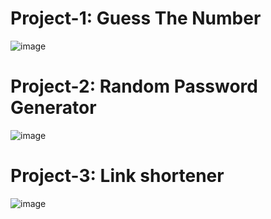 # Project-1: Guess The Number
![image](https://github.com/user-attachments/assets/29937729-62c1-4c39-9c8d-26a086de43a4)

# Project-2: Random Password Generator
![image](https://github.com/user-attachments/assets/3df82d54-0bd7-460c-aab3-97dd6a0523d7)

# Project-3: Link shortener
![image](https://github.com/user-attachments/assets/1593c9ed-2b27-4180-ae39-d50b66f6f4b1)
